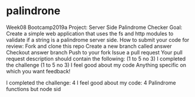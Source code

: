 # palindrone

 Week08 Bootcamp2019a Project: Server Side Palindrome Checker
Goal: Create a simple web application that uses the fs and http modules to validate if a string is a palindrome server side.
How to submit your code for review:
Fork and clone this repo
Create a new branch called answer
Checkout answer branch
Push to your fork
Issue a pull request
Your pull request description should contain the following:
(1 to 5 no 3) I completed the challenge
(1 to 5 no 3) I feel good about my code
Anything specific on which you want feedback!

I completed the challenge: 4
I feel good about my code: 4
Palindrome functions but node sid
